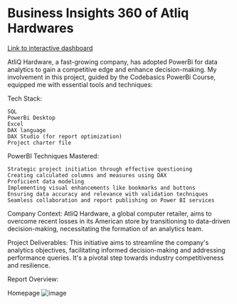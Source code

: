 # Business Insights 360 of Atliq Hardwares

[Link to interactive dashboard](https://app.powerbi.com/view?r=eyJrIjoiZjQ0MTBiOTMtM2M0OC00ZDgxLTg2MjItYmRlYjhhZDI2ZTVhIiwidCI6ImM2ZTU0OWIzLTVmNDUtNDAzMi1hYWU5LWQ0MjQ0ZGM1YjJjNCJ9)

AtliQ Hardware, a fast-growing company, has adopted PowerBi for data analytics to gain a competitive edge and enhance decision-making. My involvement in this project, guided by the Codebasics PowerBi Course, equipped me with essential tools and techniques:

Tech Stack:

    SQL
    PowerBi Desktop
    Excel
    DAX language
    DAX Studio (for report optimization)
    Project charter file

PowerBI Techniques Mastered:

    Strategic project initiation through effective questioning
    Creating calculated columns and measures using DAX
    Proficient data modeling
    Implementing visual enhancements like bookmarks and buttons
    Ensuring data accuracy and relevance with validation techniques
    Seamless collaboration and report publishing on Power BI services

Company Context: AtliQ Hardware, a global computer retailer, aims to overcome recent losses in its American store by transitioning to data-driven decision-making, necessitating the formation of an analytics team.

Project Deliverables: This initiative aims to streamline the company's analytics objectives, facilitating informed decision-making and addressing performance queries. It's a pivotal step towards industry competitiveness and resilience.

Report Overview:

Homepage
![image](https://github.com/luke-alan/Power-BI/assets/142893248/8d1b850c-1682-4749-975d-6767fb8ab30f)

